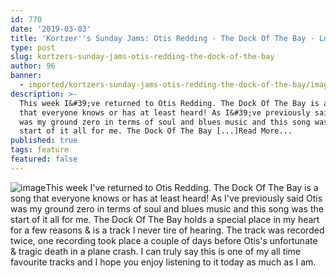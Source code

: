 ```yaml
---
id: 770
date: '2019-03-03'
title: 'Kortzer''s Sunday Jams: Otis Redding - The Dock Of The Bay - Loose Lips'
type: post
slug: kortzers-sunday-jams-otis-redding-the-dock-of-the-bay
author: 96
banner:
  - imported/kortzers-sunday-jams-otis-redding-the-dock-of-the-bay/image770.jpeg
description: >-
  This week I&#39;ve returned to Otis Redding. The Dock Of The Bay is a song
  that everyone knows or has at least heard! As I&#39;ve previously said Otis
  was my ground zero in terms of soul and blues music and this song was the
  start of it all for me. The Dock Of The Bay [...]Read More...
published: true
tags: feature
featured: false
---
```

![image](../imported/kortzers-sunday-jams-otis-redding-the-dock-of-the-bay/image770.jpeg)This week I've returned to Otis Redding. The Dock Of The Bay is a song that everyone knows or has at least heard! As I've previously said Otis was my ground zero in terms of soul and blues music and this song was the start of it all for me. The Dock Of The Bay holds a special place in my heart for a few reasons & is a track I never tire of hearing. The track was recorded twice, one recording took place a couple of days before Otis's unfortunate & tragic death in a plane crash. I can truly say this is one of my all time favourite tracks and I hope you enjoy listening to it today as much as I am.